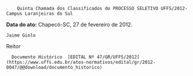         Quinta Chamada dos Classificados do PROCESSO SELETIVO UFFS/2012- Campus Laranjeiras do Sul  

   **Data do ato:** Chapecó-SC, 27 de fevereiro de 2012.   
 

    Jaime Giolo   
 Reitor 

      Documento Histórico  [EDITAL Nº 47/GR/UFFS/2012](https://www.uffs.edu.br/atos-normativos/edital/gr/2012-0047/@@download/documento_historico)     
      